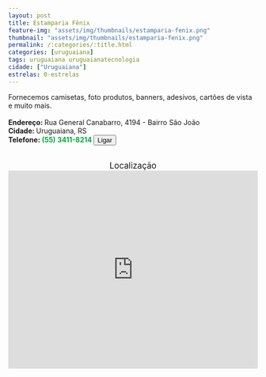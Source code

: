 ```yaml
---
layout: post
title: Estamparia Fênix
feature-img: "assets/img/thumbnails/estamparia-fenix.png"
thumbnail: "assets/img/thumbnails/estamparia-fenix.png"
permalink: /:categories/:title.html
categories: [uruguaiana]
tags: uruguaiana uruguaianatecnologia
cidade: ["Uruguaiana"]
estrelas: 0-estrelas
---
```

Fornecemos camisetas, foto produtos, banners, adesivos, cartões de vista e muito mais.<!-- more --><br/>
<br/>
<b>Endereço: </b>Rua General Canabarro, 4194 - Bairro São João<br />
<b>Cidade: </b>Uruguaiana, RS<br />
<b>Telefone: <span style="color: #00ab3a;">(55) 3411-8214</span> <a href="tel:5534118214"><button class="ligar">Ligar</button></a></b><br />
<br />
<div style="font-size: larger; text-align: center;">
Localização</div>
<iframe src="https://www.google.com/maps/embed?pb=!1m18!1m12!1m3!1d3463.521978934652!2d-57.07322218530222!3d-29.762544725181407!2m3!1f0!2f0!3f0!3m2!1i1024!2i768!4f13.1!3m3!1m2!1s0x94535b13109e5b1d%3A0x5cf7f9e0792dbb34!2sR.+Gen.+Canabarro%2C+4194+-+Ipiranga%2C+Uruguaiana+-+RS%2C+97500-610!5e0!3m2!1spt-BR!2sbr!4v1524589370783" width="100%" height="400" frameborder="0" style="border:0" allowfullscreen></iframe>

